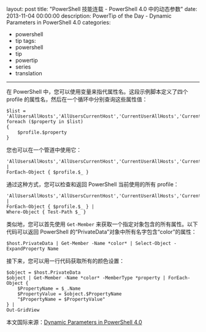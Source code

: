 ﻿layout: post
title: "PowerShell 技能连载 - PowerShell 4.0 中的动态参数"
date: 2013-11-04 00:00:00
description: PowerTip of the Day - Dynamic Parameters in PowerShell 4.0
categories:
- powershell
- tip
tags:
- powershell
- tip
- powertip
- series
- translation
---
在 PowerShell 中，您可以使用变量来指代属性名。这段示例脚本定义了四个 profile 的属性名，然后在一个循环中分别查询这些属性值：

	$list = 'AllUsersAllHosts','AllUsersCurrentHost','CurrentUserAllHosts','CurrentUserCurrentHost'
	foreach ($property in $list)
	{
		$profile.$property
	}

您也可以在一个管道中使用它：

	'AllUsersAllHosts','AllUsersCurrentHost','CurrentUserAllHosts','CurrentUserCurrentHost' |
	ForEach-Object { $profile.$_ } 

通过这种方式，您可以检查和返回 PowerShell 当前使用的所有 profile：

	'AllUsersAllHosts','AllUsersCurrentHost','CurrentUserAllHosts','CurrentUserCurrentHost' |
	ForEach-Object { $profile.$_ } |
	Where-Object { Test-Path $_ } 

类似地，您可以首先使用 `Get-Member` 来获取一个指定对象包含的所有属性。以下代码可以返回 PowerShell 的“PrivateData”对象中所有名字包含“color”的属性：

	$host.PrivateData | Get-Member -Name *color* | Select-Object -ExpandProperty Name 

接下来，您可以用一行代码获取所有的颜色设置：

	$object = $host.PrivateData
	$object | Get-Member -Name *color* -MemberType *property | ForEach-Object {
		$PropertyName = $_.Name
		$PropertyValue = $object.$PropertyName
		"$PropertyName = $PropertyValue"
	} |
	Out-GridView
  
<!--more-->
本文国际来源：[Dynamic Parameters in PowerShell 4.0](http://powershell.com/cs/blogs/tips/archive/2013/11/04/dynamic-parameters-in-powershell-4-0.aspx)
